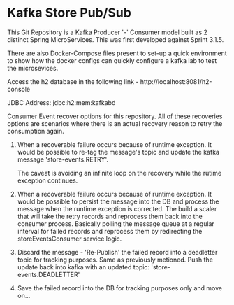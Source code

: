 # Kafka Store Pub/Sub

This Git Repository is a Kafka Producer '-' Consumer model built as 2 distinct Spring MicroServices. This was first developed against Sprint 3.1.5.

There are also Docker-Compose files present to set-up a quick environment to show how the docker configs can quickly configure a kafka lab to test the microsevices.

Access the h2 database in the following link - http://localhost:8081/h2-console

JDBC Address: jdbc:h2:mem:kafkabd

Consumer Event recover options for this repository. All of these recoveries options are scenarios where there
is an actual recovery reason to retry the consumption again.

1) When a recoverable failure occurs because of runtime exception. It would be possible to re-tag the message's topic and update the kafka message 'store-events.RETRY'.

   The caveat is avoiding an infinite loop on the recovery while the rutime exception continues.

1) When a recoverable failure occurs because of runtime exception. It would be possible to persist the message into the DB and process the message when the runtime exception is corrected. The build a scaler that will take the retry records and reprocess them back into the consumer process. Basically polling the message queue at a regular interval for failed records and reprocess them by redirecting the storeEventsConsumer service logic.

1) Discard the message - 'Re-Publish' the failed record into a deadletter topic for tracking purposes. Same as previously metioned. Push the update back into kafka with an updated topic: 'store-events.DEADLETTER'

1) Save the failed record into the DB for tracking purposes only and move on...